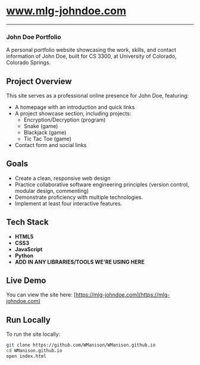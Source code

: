 # www.mlg-johndoe.com
---
### John Doe Portfolio

A personal portfolio website showcasing the work, skills, and contact information of John Doe, built for CS 3300, at University of Colorado, Colorado Springs.

## Project Overview

This site serves as a professional online presence for John Doe, featuring:
- A homepage with an introduction and quick links
- A project showcase section, including projects:
    - Encryption/Decryption (program) 
    - Snake (game)
    - Blackjack (game)
    - Tic Tac Toe (game)
- Contact form and social links

## Goals

- Create a clean, responsive web design
- Practice collaborative software engineering principles (version control, modular design, commenting)
- Demonstrate proficiency with multiple technologies. 
- Implement at least four interactive features.

## Tech Stack

- **HTML5**
- **CSS3**
- **JavaScript**
- **Python**
- **ADD IN ANY LIBRARIES/TOOLS WE'RE USING HERE**

## Live Demo

You can view the site here: [https://mlg-johndoe.com](https://mlg-johndoe.com)

## Run Locally

To run the site locally:

```bash
git clone https://github.com/WManison/WManison.github.io
cd WManison.github.io
open index.html